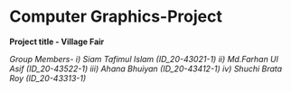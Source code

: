 # Computer Graphics-Project

**Project title - Village Fair**

_Group Members-
i) Siam Tafimul Islam (ID_20-43021-1)
ii) Md.Farhan Ul Asif (ID_20-43522-1)
iii) Ahana Bhuiyan (ID_20-43412-1)
iv) Shuchi Brata Roy (ID_20-43313-1)_
